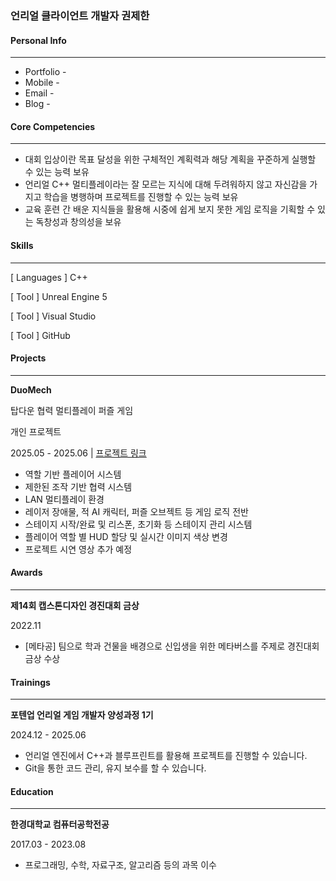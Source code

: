 ### 언리얼 클라이언트 개발자 권제한



#### Personal Info

---

* Portfolio - 
* Mobile - 
* Email - 
* Blog - 



#### Core Competencies

---

* 대회 입상이란 목표 달성을 위한 구체적인 계획력과 해당 계획을 꾸준하게 실행할 수 있는 능력 보유
* 언리얼 C++ 멀티플레이라는 잘 모르는 지식에 대해 두려워하지 않고 자신감을 가지고 학습을 병행하며 프로젝트를 진행할 수 있는 능력 보유
* 교육 훈련 간 배운 지식들을 활용해 시중에 쉽게 보지 못한 게임 로직을 기획할 수 있는 독창성과 창의성을 보유



#### Skills

---

[ Languages ] C++

[ Tool ] Unreal Engine 5

[ Tool ] Visual Studio

[ Tool ] GitHub



#### Projects

---

**DuoMech**

탑다운 협력 멀티플레이 퍼즐 게임

개인 프로젝트

2025.05 - 2025.06 | [프로젝트 링크](https://github.com/KwonJeHan/DuoMech)

* 역할 기반 플레이어 시스템
* 제한된 조작 기반 협력 시스템
* LAN 멀티플레이 환경
* 레이저 장애물, 적 AI 캐릭터, 퍼즐 오브젝트 등 게임 로직 전반
* 스테이지 시작/완료 및 리스폰, 초기화 등 스테이지 관리 시스템
* 플레이어 역할 별 HUD 할당 및 실시간 이미지 색상 변경
* 프로젝트 시연 영상 추가 예정



#### Awards

---

**제14회 캡스톤디자인 경진대회 금상**

2022.11

* [메타공] 팀으로 학과 건물을 배경으로 신입생을 위한 메타버스를 주제로 경진대회 금상 수상



#### Trainings

---

**포텐업 언리얼 게임 개발자 양성과정 1기**

2024.12 - 2025.06

* 언리얼 엔진에서 C++과 블루프린트를 활용해 프로젝트를 진행할 수 있습니다.
* Git을 통한 코드 관리, 유지 보수를 할 수 있습니다.



#### Education

---

**한경대학교 컴퓨터공학전공**

2017.03 - 2023.08

* 프로그래밍, 수학, 자료구조, 알고리즘 등의 과목 이수